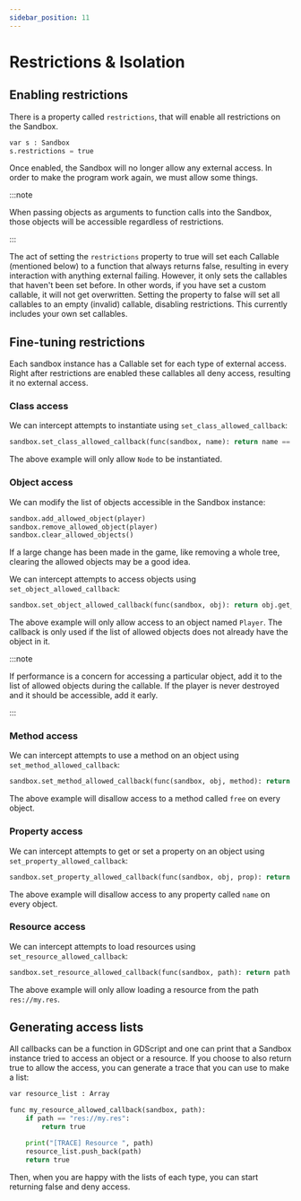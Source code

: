 ```yaml
---
sidebar_position: 11
---
```


# Restrictions & Isolation

## Enabling restrictions

There is a property called `restrictions`, that will enable all restrictions on the Sandbox.

```py
var s : Sandbox
s.restrictions = true
```

Once enabled, the Sandbox will no longer allow any external access. In order to make the program work again, we must allow some things.

:::note

When passing objects as arguments to function calls into the Sandbox, those objects will be accessible regardless of restrictions.

:::

The act of setting the `restrictions` property to true will set each Callable (mentioned below) to a function that always returns false, resulting in every interaction with anything external failing. However, it only sets the callables that haven't been set before. In other words, if you have set a custom callable, it will not get overwritten. Setting the property to false will set all callables to an empty (invalid) callable, disabling restrictions. This currently includes your own set callables.

## Fine-tuning restrictions

Each sandbox instance has a Callable set for each type of external access. Right after restrictions are enabled these callables all deny access, resulting it no external access.

### Class access

We can intercept attempts to instantiate using `set_class_allowed_callback`:

```py
sandbox.set_class_allowed_callback(func(sandbox, name): return name == "Node")
```

The above example will only allow `Node` to be instantiated.

### Object access

We can modify the list of objects accessible in the Sandbox instance:

```py
sandbox.add_allowed_object(player)
sandbox.remove_allowed_object(player)
sandbox.clear_allowed_objects()
```

If a large change has been made in the game, like removing a whole tree, clearing the allowed objects may be a good idea.


We can intercept attempts to access objects using `set_object_allowed_callback`:

```py
sandbox.set_object_allowed_callback(func(sandbox, obj): return obj.get_name() == "Player")
```

The above example will only allow access to an object named `Player`. The callback is only used if the list of allowed objects does not already have the object in it.

:::note

If performance is a concern for accessing a particular object, add it to the list of allowed objects during the callable. If the player is never destroyed and it should be accessible, add it early.

:::

### Method access

We can intercept attempts to use a method on an object using `set_method_allowed_callback`:

```py
sandbox.set_method_allowed_callback(func(sandbox, obj, method): return method != "free")
```

The above example will disallow access to a method called `free` on every object.

### Property access

We can intercept attempts to get or set a property on an object using `set_property_allowed_callback`:

```py
sandbox.set_property_allowed_callback(func(sandbox, obj, prop): return prop != "name")
```

The above example will disallow access to any property called `name` on every object.

### Resource access

We can intercept attempts to load resources using `set_resource_allowed_callback`:

```py
sandbox.set_resource_allowed_callback(func(sandbox, path): return path == "res://my.res")
```

The above example will only allow loading a resource from the path `res://my.res`.


## Generating access lists

All callbacks can be a function in GDScript and one can print that a Sandbox instance tried to access an object or a resource. If you choose to also return true to allow the access, you can generate a trace that you can use to make a list:

```py
var resource_list : Array

func my_resource_allowed_callback(sandbox, path):
	if path == "res://my.res":
		return true

	print("[TRACE] Resource ", path)
	resource_list.push_back(path)
	return true
```

Then, when you are happy with the lists of each type, you can start returning false and deny access.
